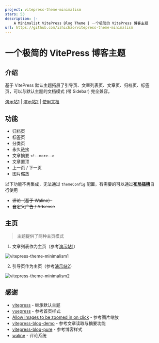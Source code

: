 ```yaml
---
project: vitepress-theme-minimalism
stars: 53
description: |-
    A Minimalist VitePress Blog Theme | 一个极简的 VitePress 博客主题
url: https://github.com/izhichao/vitepress-theme-minimalism
---
```


# 一个极简的 VitePress 博客主题

## 介绍

基于 VitePress 默认主题拓展了引导页、文章列表页、文章页、归档页、标签页，可以与默认主题的文档模式 (带 Sidebar) 完全兼容。

[演示站1](https://zhichao.org) | [演示站2](https://link.zhichao.org/vitepress) | [使用文档](https://zhichao.org/posts/minimalism.html)

## 功能

- 归档页
- 标签页
- 分类页
- 永久链接
- 文章摘要 `<!--more-->`
- 文章置顶
- 上一页 / 下一页
- 图片缩放

以下功能不再集成，无法通过 `themeConfig` 配置，有需要的可以通过[**布局插槽**](https://vitepress.dev/zh/guide/extending-default-theme#layout-slots)自行使用

- ~~评论（基于 Waline）~~
- ~~自定义广告 / Adsense~~

## 主页

>  主题提供了两种主页模式

1. 文章列表作为主页（参考[演示站1](https://zhichao.org)）

![vitepress-theme-minimalism1](https://minio.zhichao.org/images/vitepress-theme-minimalism1.webp)

2. 引导页作为主页（参考[演示站2](https://link.zhichao.org/vitepress)）

![vitepress-theme-minimalism2](https://minio.zhichao.org/images/vitepress-theme-minimalism2.webp)

## 感谢

- [vitepress](https://github.com/vuejs/vitepress) - 继承默认主题
- [vuepress](https://github.com/vuejs/vuepress) - 参考首页样式
- [Allow images to be zoomed in on click](https://github.com/vuejs/vitepress/issues/854) - 参考图片缩放
- [vitepress-blog-demo](https://github.com/brc-dd/vitepress-blog-demo) - 参考文章读取与摘要功能
- [vitepress-blog-pure](https://github.com/airene/vitepress-blog-pure) - 参考博客样式
- [waline](https://github.com/walinejs/waline) - 评论系统
